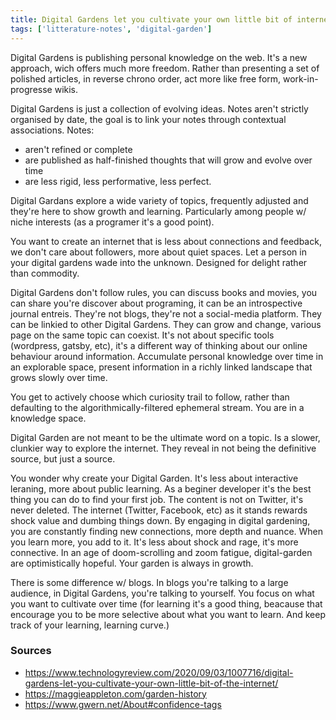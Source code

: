 ```yaml
---
title: Digital Gardens let you cultivate your own little bit of internet
tags: ['litterature-notes', 'digital-garden']
---
```


Digital Gardens is publishing personal knowledge on the web. It's a new approach, wich offers much more freedom.
Rather than presenting a set of polished articles, in reverse chrono order, act more like free form, work-in-progresse wikis.

Digital Gardens is just a collection of evolving ideas. Notes aren't strictly organised by date, the goal is to link your notes through contextual associations.
Notes:

- aren't refined or complete
- are published as half-finished thoughts that will grow and evolve over time
- are less rigid, less performative, less perfect.

Digital Gardans explore a wide variety of topics, frequently adjusted and they're here to show growth and learning. Particularly among people w/ niche interests (as a programer it's a good point).

You want to create an internet that is less about connections and feedback, we don't care about followers, more about quiet spaces. Let a person in your digital gardens wade into the unknown. Designed for delight rather than commodity.

Digital Gardens don't follow rules, you can discuss books and movies, you can share you're discover about programing, it can be an introspective journal entreis. They're not blogs, they're not a social-media platform. They can be linkied to other Digital Gardens. They can grow and change, various page on the same topic can coexist.
It's not about specific tools (wordpress, gatsby, etc), it's a different way of thinking about our online behaviour around information.
Accumulate personal knowledge over time in an explorable space, present information in a richly linked landscape that grows slowly over time.

You get to actively choose which curiosity trail to follow, rather than defaulting to the algorithmically-filtered ephemeral stream. You are in a knowledge space.

Digital Garden are not meant to be the ultimate word on a topic. Is a slower, clunkier way to explore the internet. They reveal in not being the definitive source, but just a source.

You wonder why create your Digital Garden. It's less about interactive leraning, more about public learning. As a beginer developer it's the best thing you can do to find your first job.
The content is not on Twitter, it's never deleted.
The internet (Twitter, Facebook, etc) as it stands rewards shock value and dumbing things down.
By engaging in digital gardening, you are constantly finding new connections, more depth and nuance.
When you learn more, you add to it. It's less about shock and rage, it's more connective.
In an age of doom-scrolling and zoom fatigue, digital-garden are optimistically hopeful.
Your garden is always in growth.

There is some difference w/ blogs. In blogs you're talking to a large audience, in Digital Gardens, you're talking to yourself.
You focus on what you want to cultivate over time (for learning it's a good thing, beacause that encourage you to be more selective about what you want to learn. And keep track of your learning, learning curve.)

### Sources

- https://www.technologyreview.com/2020/09/03/1007716/digital-gardens-let-you-cultivate-your-own-little-bit-of-the-internet/
- https://maggieappleton.com/garden-history
- https://www.gwern.net/About#confidence-tags